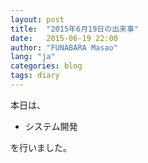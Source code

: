 ```yaml
---
layout: post
title:  "2015年6月19日の出来事"
date:   2015-06-19 22:00
author: "FUNABARA Masao"
lang: "ja"
categories: blog
tags: diary
---
```


本日は、

* システム開発

を行いました。

